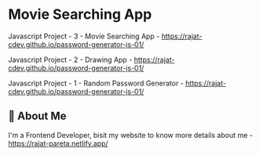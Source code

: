 
# Movie Searching App

Javascript Project - 3 - Movie Searching App - https://rajat-cdev.github.io/password-generator-js-01/

Javascript Project - 2 - Drawing App - https://rajat-cdev.github.io/password-generator-js-01/

Javascript Project - 1 - Random Password Generator - https://rajat-cdev.github.io/password-generator-js-01/




## 🚀 About Me
I'm a Frontend Developer, bisit my website to know more details about me - https://rajat-pareta.netlify.app/



